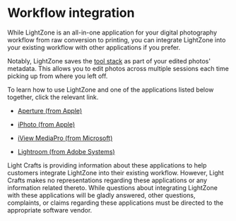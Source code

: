 Workflow integration
====================

While LightZone is an all-in-one application for your digital
photography workflow from raw conversion to printing, you can integrate
LightZone into your existing workflow with other applications if you
prefer.

Notably, LightZone saves the [tool stack](Tool_Stack.html) as part of
your edited photos' metadata. This allows you to edit photos across
multiple sessions each time picking up from where you left off.

To learn how to use LightZone and one of the applications listed below
together, click the relevant link.

-   [Aperture (from Apple)](Integration-Aperture.html)
-   [iPhoto (from Apple)](Integration-iPhoto.html)

-   [iView MediaPro (from Microsoft)](Integration-iView_MediaPro.html)
-   [Lightroom (from Adobe Systems)](Integration-Lightroom.html)

Light Crafts is providing information about these applications to help
customers integrate LightZone into their existing workflow. However,
Light Crafts makes no representations regarding these applications or
any information related thereto. While questions about integrating
LightZone with these applications will be gladly answered, other
questions, complaints, or claims regarding these applications must be
directed to the appropriate software vendor.
